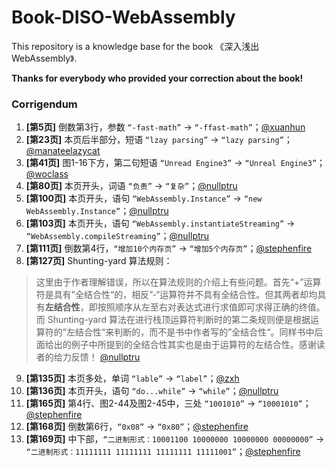 # Book-DISO-WebAssembly

This repository is a knowledge base for the book 《深入浅出 WebAssembly》.

**Thanks for everybody who provided your correction about the book!**


### Corrigendum

1. **[第5页]** 倒数第3行，参数 `“-fast-math”` -> `“-ffast-math”`；[@xuanhun](https://github.com/xuanhun)
2. **[第23页]** 本页后半部分，短语 `“lzay parsing”` -> `“lazy parsing”`；[@manateelazycat](https://github.com/manateelazycat)
3. **[第41页]** 图1-16下方，第二句短语 `“Unread Engine3”` -> `“Unreal Engine3”`；[@woclass](https://github.com/inkydragon)
4. **[第80页]** 本页开头，词语 `“负责”` -> `“复杂”`；[@nullptru](https://github.com/nullptru)
5. **[第100页]** 本页开头，语句 `“WebAssembly.Instance”` -> `“new WebAssembly.Instance”`；[@nullptru](https://github.com/nullptru)
6. **[第103页]** 本页开头，语句 `“WebAssembly.instantiateStreaming”` -> `“WebAssembly.compileStreaming”`；[@nullptru](https://github.com/nullptru)
7. **[第111页]** 倒数第4行，`“增加10个内存页”` -> `“增加5个内存页”`；[@stephenfire](https://github.com/stephenfire)
8. **[第127页]** Shunting-yard 算法规则：
> 这里由于作者理解错误，所以在算法规则的介绍上有些问题。首先“+”运算符是具有”全结合性“的，相反”-“运算符并不具有全结合性。但其两者却均具有**左结合性**，即按照顺序从左至右对表达式进行求值即可求得正确的终值。而 Shunting-yard 算法在进行栈顶运算符判断时的第二条规则便是根据运算符的”左结合性“来判断的，而不是书中作者写的”全结合性“。同样书中后面给出的例子中所提到的全结合性其实也是由于运算符的左结合性。感谢读者的给力反馈！ [@nullptru](https://github.com/nullptru)

9. **[第135页]** 本页多处，单词 `“lable”` -> `“label”`；[@zxh](https://github.com/zxh0)
10. **[第136页]** 本页开头，语句 `“do...while”` -> `“while”`；[@nullptru](https://github.com/nullptru)
11. **[第165页]** 第4行、图2-44及图2-45中，三处 `“1001010”` -> `“10001010”`；[@stephenfire](https://github.com/stephenfire)
12. **[第168页]** 倒数第6行，`“0x08”` -> `“0x80”`；[@stephenfire](https://github.com/stephenfire)
13. **[第169页]** 中下部，`“二进制形式：10001100 10000000 10000000 00000000”` -> `“二进制形式：11111111 11111111 11111111 11111001”`；[@stephenfire](https://github.com/stephenfire)
